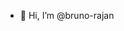 - 👋 Hi, I’m @bruno-rajan

<!---
bruno-rajan/bruno-rajan is a ✨ special ✨ repository because its `README.md` (this file) appears on your GitHub profile.
You can click the Preview link to take a look at your changes.
--->
